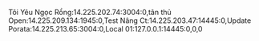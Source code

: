 Tôi Yêu Ngọc Rồng:14.225.202.74:3004:0,tân thủ Open:14.225.209.134:1945:0,Test Nâng Ct:14.225.203.47:14445:0,Update Porata:14.225.213.65:3004:0,Local 01:127.0.0.1:14445:0,0,0
